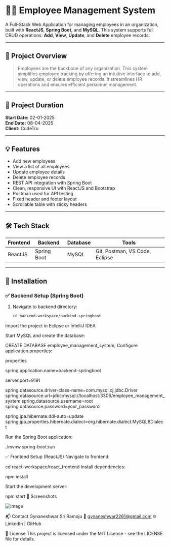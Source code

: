# 🧑‍💼 Employee Management System

A Full-Stack Web Application for managing employees in an organization, built with **ReactJS**, **Spring Boot**, and **MySQL**. This system supports full CRUD operations: **Add**, **View**, **Update**, and **Delete** employee records.

---




## 📌 Project Overview

> Employees are the backbone of any organization. This system simplifies employee tracking by offering an intuitive interface to add, view, update, or delete employee records. It streamlines HR operations and ensures efficient personnel management.

---

## 📅 Project Duration

**Start Date:** 02-01-2025  
**End Date:** 08-04-2025  
**Client:** CodeTru

---

## 💡 Features

- Add new employees
- View a list of all employees
- Update employee details
- Delete employee records
- REST API integration with Spring Boot
- Clean, responsive UI with ReactJS and Bootstrap
- Postman used for API testing
- Fixed header and footer layout
- Scrollable table with sticky headers

---

## 🛠️ Tech Stack

| Frontend | Backend | Database | Tools |
|----------|---------|----------|-------|
| ReactJS  | Spring Boot | MySQL     | Git, Postman, VS Code, Eclipse |

---

## 🔧 Installation

### ✅ Backend Setup (Spring Boot)



1. Navigate to backend directory:
   ```bash
   cd backend-workspace/backend-springboot
Import the project in Eclipse or IntelliJ IDEA

Start MySQL and create the database:

CREATE DATABASE employee_management_system;
Configure application.properties:

properties

spring.application.name=backend-springboot

server.port=9191

spring.datasource.driver-class-name=com.mysql.cj.jdbc.Driver
spring.datasource.url=jdbc:mysql://localhost:3306/employee_management_system
spring.datasource.username=root
spring.datasource.password=your_password

spring.jpa.hibernate.ddl-auto=update
spring.jpa.properties.hibernate.dialect=org.hibernate.dialect.MySQL8Dialect


Run the Spring Boot application:


./mvnw spring-boot:run

✅ Frontend Setup (ReactJS)
Navigate to frontend:


cd react-workspace/react_frontend
Install dependencies:


npm install 

Start the development server:

npm start
📸 Screenshots

![image](https://github.com/user-attachments/assets/b4d95895-4b52-487b-a4b4-ed52cf3cb6f0)



📬 Contact
Gynaneshwar Sri Ramoju
📧 gynaneshwar2261@gmail.com
🌐 LinkedIn | GitHub

📃 License
This project is licensed under the MIT License - see the LICENSE file for details.









